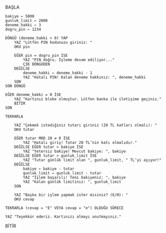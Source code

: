 BAŞLA

    bakiye ← 5000
    gunluk_limit ← 2000
    deneme_hakki ← 3
    dogru_pin ← 1234

    DÖNGÜ (deneme_hakki > 0) YAP
        YAZ "Lütfen PIN kodunuzu giriniz: "
        OKU pin

        EĞER pin = dogru_pin İSE
            YAZ "PIN doğru. İşleme devam ediliyor..."
            ÇIK DÖNGÜDEN
        DEĞİLSE
            deneme_hakki ← deneme_hakki - 1
            YAZ "Hatalı PIN! Kalan deneme hakkınız: ", deneme_hakki
        SON
    SON DÖNGÜ

    EĞER deneme_hakki = 0 İSE
        YAZ "Kartınız bloke olmuştur. Lütfen banka ile iletişime geçiniz."
        BİTİR
    SON

    TEKRARLA

        YAZ "Çekmek istediğiniz tutarı giriniz (20 TL katları olmalı): "
        OKU tutar

        EĞER tutar MOD 20 ≠ 0 İSE
            YAZ "Hatalı giriş! Tutar 20 TL’nin katı olmalıdır."
        DEĞİLSE EĞER tutar > bakiye İSE
            YAZ "Yetersiz bakiye! Mevcut bakiye: ", bakiye
        DEĞİLSE EĞER tutar > gunluk_limit İSE
            YAZ "Tutar günlük limit olan ", gunluk_limit, " TL’yi aşıyor!"
        DEĞİLSE
            bakiye ← bakiye - tutar
            gunluk_limit ← gunluk_limit - tutar
            YAZ "İşlem başarılı! Yeni bakiyeniz: ", bakiye
            YAZ "Kalan günlük limitiniz: ", gunluk_limit
        SON

        YAZ "Başka bir işlem yapmak ister misiniz? (E/H): "
        OKU cevap

    TEKRARLA (cevap = "E" VEYA cevap = "e") OLDUĞU SÜRECE

    YAZ "Teşekkür ederiz. Kartınızı almayı unutmayınız."

BİTİR
